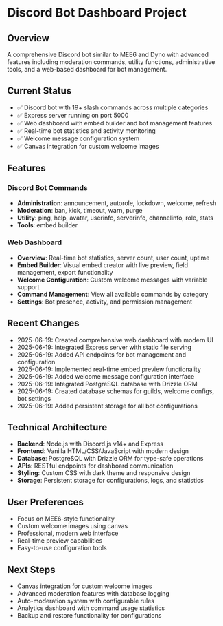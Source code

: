 # Discord Bot Dashboard Project

## Overview
A comprehensive Discord bot similar to MEE6 and Dyno with advanced features including moderation commands, utility functions, administrative tools, and a web-based dashboard for bot management.

## Current Status
- ✅ Discord bot with 19+ slash commands across multiple categories
- ✅ Express server running on port 5000
- ✅ Web dashboard with embed builder and bot management features
- ✅ Real-time bot statistics and activity monitoring
- ✅ Welcome message configuration system
- ✅ Canvas integration for custom welcome images

## Features

### Discord Bot Commands
- **Administration**: announcement, autorole, lockdown, welcome, refresh
- **Moderation**: ban, kick, timeout, warn, purge
- **Utility**: ping, help, avatar, userinfo, serverinfo, channelinfo, role, stats
- **Tools**: embed builder

### Web Dashboard
- **Overview**: Real-time bot statistics, server count, user count, uptime
- **Embed Builder**: Visual embed creator with live preview, field management, export functionality
- **Welcome Configuration**: Custom welcome messages with variable support
- **Command Management**: View all available commands by category
- **Settings**: Bot presence, activity, and permission management

## Recent Changes
- 2025-06-19: Created comprehensive web dashboard with modern UI
- 2025-06-19: Integrated Express server with static file serving
- 2025-06-19: Added API endpoints for bot management and configuration
- 2025-06-19: Implemented real-time embed preview functionality
- 2025-06-19: Added welcome message configuration interface
- 2025-06-19: Integrated PostgreSQL database with Drizzle ORM
- 2025-06-19: Created database schemas for guilds, welcome configs, bot settings
- 2025-06-19: Added persistent storage for all bot configurations

## Technical Architecture
- **Backend**: Node.js with Discord.js v14+ and Express
- **Frontend**: Vanilla HTML/CSS/JavaScript with modern design
- **Database**: PostgreSQL with Drizzle ORM for type-safe operations
- **APIs**: RESTful endpoints for dashboard communication
- **Styling**: Custom CSS with dark theme and responsive design
- **Storage**: Persistent storage for configurations, logs, and statistics

## User Preferences
- Focus on MEE6-style functionality
- Custom welcome images using canvas
- Professional, modern web interface
- Real-time preview capabilities
- Easy-to-use configuration tools

## Next Steps
- Canvas integration for custom welcome images
- Advanced moderation features with database logging
- Auto-moderation system with configurable rules
- Analytics dashboard with command usage statistics
- Backup and restore functionality for configurations